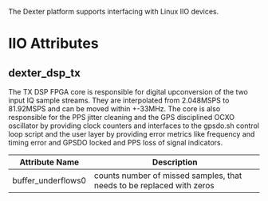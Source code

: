 The Dexter platform supports interfacing with Linux IIO devices.

# IIO Attributes
## dexter_dsp_tx
The TX DSP FPGA core is responsible for digital upconversion of the two input IQ sample streams. They are interpolated from 2.048MSPS to 81.92MSPS and can be moved within +-33MHz.
The core is also responsible for the PPS jitter cleaning and the GPS disciplined OCXO oscillator by providing clock counters and interfaces to the gpsdo.sh control loop script and the user layer by providing error metrics like frequency and timing error and GPSDO locked and PPS loss of signal indicators.

| Attribute Name | Description |
|----------------|-------------|
| buffer_underflows0 | counts number of missed samples, that needs to be replaced with zeros |
